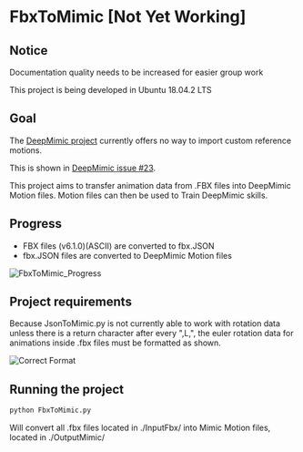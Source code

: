 # FbxToMimic [Not Yet Working]

## Notice
Documentation quality needs to be increased for easier group work

This project is being developed in Ubuntu 18.04.2 LTS

## Goal

The [DeepMimic project](https://github.com/xbpeng/DeepMimic) currently offers no way to import custom reference motions.

This is shown in [DeepMimic issue #23](https://github.com/xbpeng/DeepMimic/issues/23).

This project aims to transfer animation data from .FBX files into DeepMimic Motion files. Motion files can then be used to Train DeepMimic skills.

## Progress

- FBX files (v6.1.0)(ASCII) are converted to fbx.JSON
- fbx.JSON files are converted to DeepMimic Motion files

![FbxToMimic_Progress](./Assets/FbxToMimic_Progress.gif)

## Project requirements

Because JsonToMimic.py is not currently able to work with rotation data unless there is a return character after every ",L,",
the euler rotation data for animations inside .fbx files must be formatted as shown.

![Correct Format](https://i.imgur.com/WcOOPNS.png)

## Running the project

```Bash
python FbxToMimic.py
```

Will convert all .fbx files located in ./InputFbx/ into Mimic Motion files, located in ./OutputMimic/
